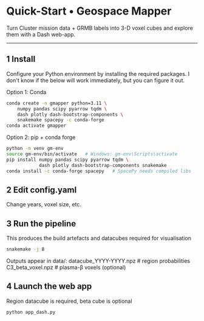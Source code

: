 # Quick-Start • Geospace Mapper

Turn Cluster mission data + GRMB labels into 3-D voxel cubes and explore them with a Dash web-app.

---

## 1  Install
Configure your Python environment by installing the required packages.
I don't know if the below will work immediately, but you can figure it out.

Option 1: Conda
```bash
conda create -n gmapper python=3.11 \
    numpy pandas scipy pyarrow tqdm \
    dash plotly dash-bootstrap-components \
    snakemake spacepy -c conda-forge
conda activate gmapper
```

Option 2: pip + conda forge
```bash
python -m venv gm-env
source gm-env/bin/activate   # Windows: gm-env\Scripts\activate
pip install numpy pandas scipy pyarrow tqdm \
            dash plotly dash-bootstrap-components snakemake
conda install -c conda-forge spacepy   # SpacePy needs compiled libs

```

## 2 Edit config.yaml
Change years, voxel size, etc.

## 3 Run the pipeline
This produces the build artefacts and datacubes required for visualisation
```bash
snakemake -j 8
```

Outputs appear in data/:
datacube_YYYY-YYYY.npz     # region probabilities
C3_beta_voxel.npz          # plasma-β voxels (optional)

## 4 Launch the web app
Region datacube is required, beta cube is optional
```bash
python app_dash.py
```
